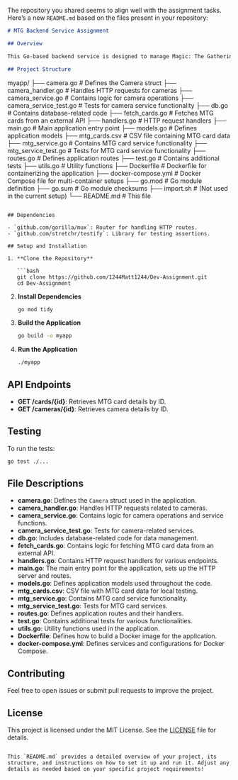 The repository you shared seems to align well with the assignment tasks. Here’s a new `README.md` based on the files present in your repository:

```markdown
# MTG Backend Service Assignment

## Overview

This Go-based backend service is designed to manage Magic: The Gathering (MTG) cards and camera data. The project includes functionalities to interact with these data sources through various services and HTTP endpoints.

## Project Structure

```
myapp/
├── camera.go               # Defines the Camera struct
├── camera_handler.go       # Handles HTTP requests for cameras
├── camera_service.go       # Contains logic for camera operations
├── camera_service_test.go  # Tests for camera service functionality
├── db.go                   # Contains database-related code
├── fetch_cards.go          # Fetches MTG cards from an external API
├── handlers.go             # HTTP request handlers
├── main.go                 # Main application entry point
├── models.go               # Defines application models
├── mtg_cards.csv           # CSV file containing MTG card data
├── mtg_service.go          # Contains MTG card service functionality
├── mtg_service_test.go     # Tests for MTG card service functionality
├── routes.go               # Defines application routes
├── test.go                 # Contains additional tests
├── utils.go                # Utility functions
├── Dockerfile              # Dockerfile for containerizing the application
├── docker-compose.yml      # Docker Compose file for multi-container setups
├── go.mod                  # Go module definition
├── go.sum                  # Go module checksums
├── import.sh               # (Not used in the current setup)
└── README.md               # This file
```

## Dependencies

- `github.com/gorilla/mux`: Router for handling HTTP routes.
- `github.com/stretchr/testify`: Library for testing assertions.

## Setup and Installation

1. **Clone the Repository**

   ```bash
   git clone https://github.com/1244Matt1244/Dev-Assignment.git
   cd Dev-Assignment
   ```

2. **Install Dependencies**

   ```bash
   go mod tidy
   ```

3. **Build the Application**

   ```bash
   go build -o myapp
   ```

4. **Run the Application**

   ```bash
   ./myapp
   ```

## API Endpoints

- **GET /cards/{id}**: Retrieves MTG card details by ID.
- **GET /cameras/{id}**: Retrieves camera details by ID.

## Testing

To run the tests:

```bash
go test ./...
```

## File Descriptions

- **camera.go**: Defines the `Camera` struct used in the application.
- **camera_handler.go**: Handles HTTP requests related to cameras.
- **camera_service.go**: Contains logic for camera operations and service functions.
- **camera_service_test.go**: Tests for camera-related services.
- **db.go**: Includes database-related code for data management.
- **fetch_cards.go**: Contains logic for fetching MTG card data from an external API.
- **handlers.go**: Contains HTTP request handlers for various endpoints.
- **main.go**: The main entry point for the application, sets up the HTTP server and routes.
- **models.go**: Defines application models used throughout the code.
- **mtg_cards.csv**: CSV file with MTG card data for local testing.
- **mtg_service.go**: Contains MTG card service functionality.
- **mtg_service_test.go**: Tests for MTG card services.
- **routes.go**: Defines application routes and their handlers.
- **test.go**: Contains additional tests for various functionalities.
- **utils.go**: Utility functions used in the application.
- **Dockerfile**: Defines how to build a Docker image for the application.
- **docker-compose.yml**: Defines services and configurations for Docker Compose.

## Contributing

Feel free to open issues or submit pull requests to improve the project.

## License

This project is licensed under the MIT License. See the [LICENSE](LICENSE) file for details.
```

This `README.md` provides a detailed overview of your project, its structure, and instructions on how to set it up and run it. Adjust any details as needed based on your specific project requirements!
